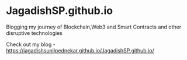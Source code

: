 # JagadishSP.github.io
Blogging my journey of Blockchain,Web3 and Smart Contracts and other disruptive technologies


Check out my blog - https://jagadishsunilpednekar.github.io/JagadishSP.github.io/
